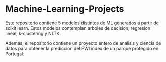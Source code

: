 # Machine-Learning-Projects

Este repositorio contiene 5 modelos distintos de ML generados a partir de scikit learn. Estos modelos contemplan arboles de decision, regresion lineal, k-clustering y NLTK. 

Ademas, el repositorio contiene un proyecto entero de analisis y ciencia de datos para obtener la prediccion del FWI index de un parque protegido en Portugal.
